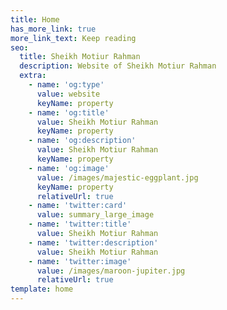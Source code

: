 ```yaml
---
title: Home
has_more_link: true
more_link_text: Keep reading
seo:
  title: Sheikh Motiur Rahman
  description: Website of Sheikh Motiur Rahman
  extra:
    - name: 'og:type'
      value: website
      keyName: property
    - name: 'og:title'
      value: Sheikh Motiur Rahman
      keyName: property
    - name: 'og:description'
      value: Sheikh Motiur Rahman
      keyName: property
    - name: 'og:image'
      value: /images/majestic-eggplant.jpg
      keyName: property
      relativeUrl: true
    - name: 'twitter:card'
      value: summary_large_image
    - name: 'twitter:title'
      value: Sheikh Motiur Rahman
    - name: 'twitter:description'
      value: Sheikh Motiur Rahman
    - name: 'twitter:image'
      value: /images/maroon-jupiter.jpg
      relativeUrl: true
template: home
---
```

